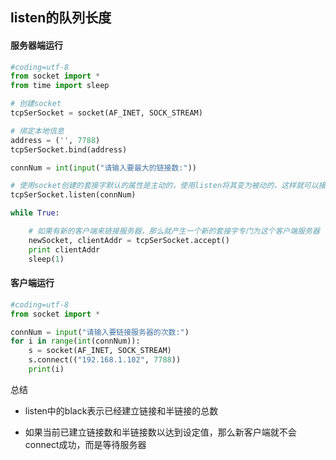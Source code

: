 ## listen的队列长度

#### 服务器端运行

```py
#coding=utf-8
from socket import *
from time import sleep

# 创建socket
tcpSerSocket = socket(AF_INET, SOCK_STREAM)

# 绑定本地信息
address = ('', 7788)
tcpSerSocket.bind(address)

connNum = int(input("请输入要最大的链接数:"))

# 使用socket创建的套接字默认的属性是主动的，使用listen将其变为被动的，这样就可以接收别人的链接了
tcpSerSocket.listen(connNum)

while True:

    # 如果有新的客户端来链接服务器，那么就产生一个新的套接字专门为这个客户端服务器
    newSocket, clientAddr = tcpSerSocket.accept()
    print clientAddr
    sleep(1)
```
#### 客户端运行

```py
#coding=utf-8
from socket import *

connNum = input("请输入要链接服务器的次数:")
for i in range(int(connNum)):
    s = socket(AF_INET, SOCK_STREAM)
    s.connect(("192.168.1.102", 7788))
    print(i)
```
总结

* listen中的black表示已经建立链接和半链接的总数

* 如果当前已建立链接数和半链接数以达到设定值，那么新客户端就不会connect成功，而是等待服务器
